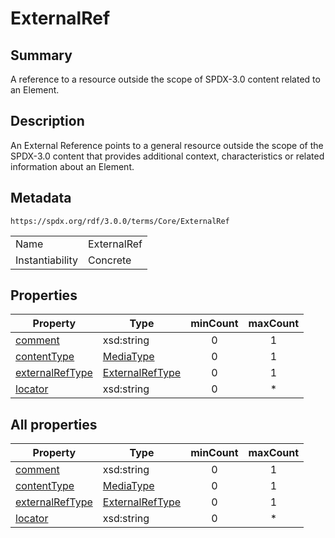 <!-- Automatically generated by spec-parser v2.3.0 on 2024-07-16T15:00:52.540788+00:00 -->
<!-- SPDX-License-Identifier: Community-Spec-1.0 -->

# ExternalRef

## Summary

A reference to a resource outside the scope of SPDX-3.0 content related to an Element.


## Description

An External Reference points to a general resource outside the scope of the SPDX-3.0 content
that provides additional context, characteristics or related information about an Element.


## Metadata

`https://spdx.org/rdf/3.0.0/terms/Core/ExternalRef`


| | |
|---|---|
| Name | ExternalRef |
| Instantiability | Concrete |






## Properties

| Property | Type | minCount | maxCount |
|---|---|:---:|:---:|
| [comment](../Properties/comment.md) | xsd:string | 0 | 1 |
| [contentType](../Properties/contentType.md) | [MediaType](../Datatypes/MediaType.md) | 0 | 1 |
| [externalRefType](../Properties/externalRefType.md) | [ExternalRefType](../Vocabularies/ExternalRefType.md) | 0 | 1 |
| [locator](../Properties/locator.md) | xsd:string | 0 | * |



## All properties

| Property | Type | minCount | maxCount |
|---|---|:---:|:---:|
| [comment](../../Core/Properties/comment.md) | xsd:string | 0 | 1 |
| [contentType](../../Core/Properties/contentType.md) | [MediaType](../../Core/Datatypes/MediaType.md) | 0 | 1 |
| [externalRefType](../../Core/Properties/externalRefType.md) | [ExternalRefType](../../Core/Vocabularies/ExternalRefType.md) | 0 | 1 |
| [locator](../../Core/Properties/locator.md) | xsd:string | 0 | * |



